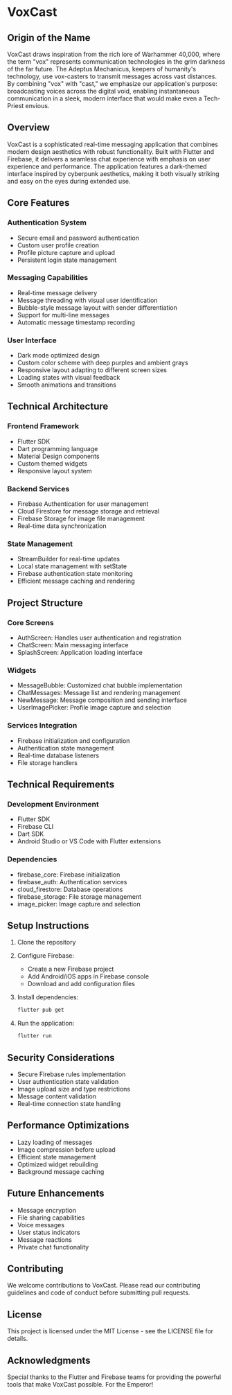 # VoxCast

## Origin of the Name

VoxCast draws inspiration from the rich lore of Warhammer 40,000, where the term "vox" represents communication technologies in the grim darkness of the far future. The Adeptus Mechanicus, keepers of humanity's technology, use vox-casters to transmit messages across vast distances. By combining "vox" with "cast," we emphasize our application's purpose: broadcasting voices across the digital void, enabling instantaneous communication in a sleek, modern interface that would make even a Tech-Priest envious.

## Overview

VoxCast is a sophisticated real-time messaging application that combines modern design aesthetics with robust functionality. Built with Flutter and Firebase, it delivers a seamless chat experience with emphasis on user experience and performance. The application features a dark-themed interface inspired by cyberpunk aesthetics, making it both visually striking and easy on the eyes during extended use.

## Core Features

### Authentication System

- Secure email and password authentication
- Custom user profile creation
- Profile picture capture and upload
- Persistent login state management

### Messaging Capabilities

- Real-time message delivery
- Message threading with visual user identification
- Bubble-style message layout with sender differentiation
- Support for multi-line messages
- Automatic message timestamp recording

### User Interface

- Dark mode optimized design
- Custom color scheme with deep purples and ambient grays
- Responsive layout adapting to different screen sizes
- Loading states with visual feedback
- Smooth animations and transitions

## Technical Architecture

### Frontend Framework

- Flutter SDK
- Dart programming language
- Material Design components
- Custom themed widgets
- Responsive layout system

### Backend Services

- Firebase Authentication for user management
- Cloud Firestore for message storage and retrieval
- Firebase Storage for image file management
- Real-time data synchronization

### State Management

- StreamBuilder for real-time updates
- Local state management with setState
- Firebase authentication state monitoring
- Efficient message caching and rendering

## Project Structure

### Core Screens

- AuthScreen: Handles user authentication and registration
- ChatScreen: Main messaging interface
- SplashScreen: Application loading interface

### Widgets

- MessageBubble: Customized chat bubble implementation
- ChatMessages: Message list and rendering management
- NewMessage: Message composition and sending interface
- UserImagePicker: Profile image capture and selection

### Services Integration

- Firebase initialization and configuration
- Authentication state management
- Real-time database listeners
- File storage handlers

## Technical Requirements

### Development Environment

- Flutter SDK
- Firebase CLI
- Dart SDK
- Android Studio or VS Code with Flutter extensions

### Dependencies

- firebase_core: Firebase initialization
- firebase_auth: Authentication services
- cloud_firestore: Database operations
- firebase_storage: File storage management
- image_picker: Image capture and selection

## Setup Instructions

1. Clone the repository
2. Configure Firebase:
   - Create a new Firebase project
   - Add Android/iOS apps in Firebase console
   - Download and add configuration files
3. Install dependencies:

   ```bash
   flutter pub get
   ```

4. Run the application:

   ```bash
   flutter run
   ```

## Security Considerations

- Secure Firebase rules implementation
- User authentication state validation
- Image upload size and type restrictions
- Message content validation
- Real-time connection state handling

## Performance Optimizations

- Lazy loading of messages
- Image compression before upload
- Efficient state management
- Optimized widget rebuilding
- Background message caching

## Future Enhancements

- Message encryption
- File sharing capabilities
- Voice messages
- User status indicators
- Message reactions
- Private chat functionality

## Contributing

We welcome contributions to VoxCast. Please read our contributing guidelines and code of conduct before submitting pull requests.

## License

This project is licensed under the MIT License - see the LICENSE file for details.

## Acknowledgments

Special thanks to the Flutter and Firebase teams for providing the powerful tools that make VoxCast possible. For the Emperor!

